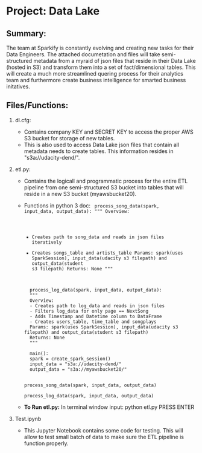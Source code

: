 # Project: Data Lake

## Summary:
The team at Sparkify is constantly evolving and creating new tasks for their Data Engineers. The attached documetation and files will take semi-structured metadata from a myraid of json files that reside in their Data Lake (hosted in S3) and transform them into a set of fact/dimensional tables. This will create a much more streamlined quering process for their analytics team and furthermore create business intelligence for smarted business initatives.

## Files/Functions:
1. dl.cfg:
    - Contains company KEY and SECRET KEY to access the proper AWS S3 bucket for storage of new tables. 
    - This is also used to access Data Lake json files that contain all metadata needs to create tables. This information resides in "s3a://udacity-dend/". 

2. etl.py:
    - Contains the logicall and programmatic process for the entire ETL pipeline from one semi-structured S3 bucket into tables that will reside in a new S3 bucket (myawsbucket20).
    - Functions in python 3 doc:
        <code>
        process_song_data(spark, input_data, output_data):
        """
        Overview:
        - Creates path to song_data and reads in json files iteratively 
        - Creates songs_table and artists_table
        Params: spark(uses SparkSession), input_data(udacity s3 filepath) and output_data(student s3 filepath)
        Returns: None
        """
        </code>
        <code>
        process_log_data(spark, input_data, output_data):
        """
        Overview:
        - Creates path to log_data and reads in json files
        - Filters log_data for only page == NextSong
        - Adds Timestamp and Datetime column to DataFrame
        - Creates users_table, time_table and songplays
        Params: spark(uses SparkSession), input_data(udacity s3 filepath) and output_data(student s3 filepath)
        Returns: None
        """
        </code>
        <code>
        main():
        spark = create_spark_session()
        input_data = "s3a://udacity-dend/"
        output_data = "s3a://myawsbucket20/"

        process_song_data(spark, input_data, output_data)    
        process_log_data(spark, input_data, output_data)
        </code>
        
    - **To Run etl.py:** In terminal window input: python etl.py  PRESS ENTER
        
3. Test.ipynb
    - This Jupyter Notebook contains some code for testing. This will allow to test small batch of data to make sure the ETL pipeline is function properly. 


